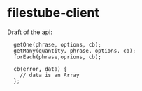 filestube-client
================

Draft of the api:

```
  getOne(phrase, options, cb);
  getMany(quantity, phrase, options, cb);
  forEach(phrase,oprions, cb);

  cb(error, data) {
    // data is an Array
  };
```
